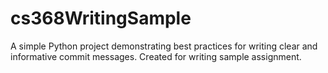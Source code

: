 # cs368WritingSample
A simple Python project demonstrating best practices for writing clear and informative commit messages. Created for writing sample assignment.
